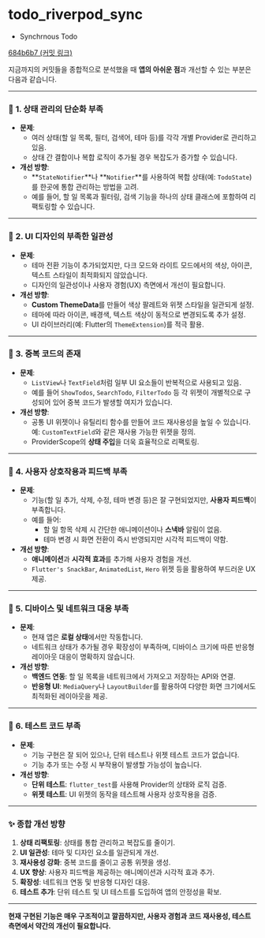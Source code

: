 # todo_riverpod_sync

- Synchrnous Todo

[684b6b7 (커밋 링크)](https://github.com/southglory/riverpod_study/tree/684b6b7da1338fa9420fbef0c8c82579a11c4ead/todoapp)

지금까지의 커밋들을 종합적으로 분석했을 때 **앱의 아쉬운 점**과 개선할 수 있는 부분은 다음과 같습니다.

---

### 🚩 **1. 상태 관리의 단순화 부족**
- **문제**:  
   - 여러 상태(할 일 목록, 필터, 검색어, 테마 등)를 각각 개별 Provider로 관리하고 있음.  
   - 상태 간 결합이나 복합 로직이 추가될 경우 복잡도가 증가할 수 있습니다.  
- **개선 방향**:  
   - **`StateNotifier`**나 **`Notifier`**를 사용하여 복합 상태(예: `TodoState`)를 한곳에 통합 관리하는 방법을 고려.  
   - 예를 들어, 할 일 목록과 필터링, 검색 기능을 하나의 상태 클래스에 포함하여 리팩토링할 수 있습니다.

---

### 🚩 **2. UI 디자인의 부족한 일관성**
- **문제**:  
   - 테마 전환 기능이 추가되었지만, 다크 모드와 라이트 모드에서의 색상, 아이콘, 텍스트 스타일이 최적화되지 않았습니다.  
   - 디자인의 일관성이나 사용자 경험(UX) 측면에서 개선이 필요합니다.  
- **개선 방향**:  
   - **Custom ThemeData**를 만들어 색상 팔레트와 위젯 스타일을 일관되게 설정.  
   - 테마에 따라 아이콘, 배경색, 텍스트 색상이 동적으로 변경되도록 추가 설정.  
   - UI 라이브러리(예: Flutter의 `ThemeExtension`)를 적극 활용.

---

### 🚩 **3. 중복 코드의 존재**
- **문제**:  
   - `ListView`나 `TextField`처럼 일부 UI 요소들이 반복적으로 사용되고 있음.  
   - 예를 들어 `ShowTodos`, `SearchTodo`, `FilterTodo` 등 각 위젯이 개별적으로 구성되어 있어 중복 코드가 발생할 여지가 있습니다.  
- **개선 방향**:  
   - 공통 UI 위젯이나 유틸리티 함수를 만들어 코드 재사용성을 높일 수 있습니다.  
     예: `CustomTextField`와 같은 재사용 가능한 위젯을 정의.  
   - ProviderScope의 **상태 주입**을 더욱 효율적으로 리팩토링.

---

### 🚩 **4. 사용자 상호작용과 피드백 부족**
- **문제**:  
   - 기능(할 일 추가, 삭제, 수정, 테마 변경 등)은 잘 구현되었지만, **사용자 피드백**이 부족합니다.  
   - 예를 들어:  
     - 할 일 항목 삭제 시 간단한 애니메이션이나 **스낵바** 알림이 없음.  
     - 테마 변경 시 화면 전환이 즉시 반영되지만 시각적 피드백이 약함.  
- **개선 방향**:  
   - **애니메이션**과 **시각적 효과**를 추가해 사용자 경험을 개선.  
   - `Flutter's SnackBar`, `AnimatedList`, `Hero` 위젯 등을 활용하여 부드러운 UX 제공.

---

### 🚩 **5. 디바이스 및 네트워크 대응 부족**
- **문제**:  
   - 현재 앱은 **로컬 상태**에서만 작동합니다.  
   - 네트워크 상태가 추가될 경우 확장성이 부족하며, 디바이스 크기에 따른 반응형 레이아웃 대응이 명확하지 않습니다.  
- **개선 방향**:  
   - **백엔드 연동**: 할 일 목록을 네트워크에서 가져오고 저장하는 API와 연결.  
   - **반응형 UI**: `MediaQuery`나 `LayoutBuilder`를 활용하여 다양한 화면 크기에서도 최적화된 레이아웃을 제공.  

---

### 🚩 **6. 테스트 코드 부족**
- **문제**:  
   - 기능 구현은 잘 되어 있으나, 단위 테스트나 위젯 테스트 코드가 없습니다.  
   - 기능 추가 또는 수정 시 부작용이 발생할 가능성이 높습니다.  
- **개선 방향**:  
   - **단위 테스트**: `flutter_test`를 사용해 Provider의 상태와 로직 검증.  
   - **위젯 테스트**: UI 위젯의 동작을 테스트해 사용자 상호작용을 검증.

---

### ✨ **종합 개선 방향**  
1. **상태 리팩토링**: 상태를 통합 관리하고 복잡도를 줄이기.  
2. **UI 일관성**: 테마 및 디자인 요소를 일관되게 개선.  
3. **재사용성 강화**: 중복 코드를 줄이고 공통 위젯을 생성.  
4. **UX 향상**: 사용자 피드백을 제공하는 애니메이션과 시각적 효과 추가.  
5. **확장성**: 네트워크 연동 및 반응형 디자인 대응.  
6. **테스트 추가**: 단위 테스트 및 UI 테스트를 도입하여 앱의 안정성을 확보.

---

**현재 구현된 기능은 매우 구조적이고 깔끔하지만, 사용자 경험과 코드 재사용성, 테스트 측면에서 약간의 개선이 필요합니다.**